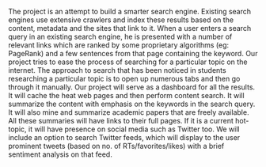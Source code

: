 The project is an attempt to build a smarter search engine. Existing search engines use extensive crawlers and index these results based on the content, metadata and the sites that link to it. When a user enters a search query in an existing search engine, he is presented with a number of relevant links which are ranked by some proprietary algorithms (eg: PageRank) and a few sentences from that page containing the keyword.
Our project tries to ease the process of searching for a particular topic on the internet. The approach to search that has been noticed in students researching a particular topic is to open up numerous tabs and then go through it manually. Our project will serve as a dashboard for all the results. It will cache the heat web pages and then perform content search. It will summarize the content with emphasis on the keywords in the search query. It will also mine and summarize academic papers that are freely available. All these summaries will have links to their full pages.
If it is a current hot-topic, it will have presence on social media such as Twitter too. We will include an option to search Twitter feeds, which will display to the user prominent tweets (based on no. of RTs/favorites/likes) with a brief sentiment analysis on that feed.
